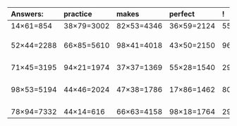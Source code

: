 | Answers: | practice | makes | perfect | ! |
| :--- | :--- | :--- | :--- | :--- |
| 14×61=854 | 38×79=3002 | 82×53=4346 | 36×59=2124 | 55×36=1980 | 
|   |   |   |   |   | 
|   |   |   |   |   | 
|   |   |   |   |   | 
| 52×44=2288 | 66×85=5610 | 98×41=4018 | 43×50=2150 | 96×80=7680 | 
|   |   |   |   |   | 
|   |   |   |   |   | 
|   |   |   |   |   | 
|   |   |   |   |   | 
| 71×45=3195 | 94×21=1974 | 37×37=1369 | 55×28=1540 | 29×67=1943 | 
|   |   |   |   |   | 
|   |   |   |   |   | 
|   |   |   |   |   | 
|   |   |   |   |   | 
| 98×53=5194 | 44×46=2024 | 47×38=1786 | 17×86=1462 | 80×85=6800 | 
|   |   |   |   |   | 
|   |   |   |   |   | 
|   |   |   |   |   | 
|   |   |   |   |   | 
| 78×94=7332 | 44×14=616 | 66×63=4158 | 98×18=1764 | 29×27=783 | 
